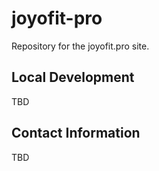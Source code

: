 # joyofit-pro

Repository for the joyofit.pro site.

## Local Development 

TBD

## Contact Information

TBD

